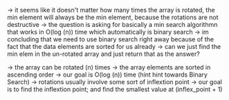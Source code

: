 -> it seems like it doesn't matter how many times the array is rotated, the min element will always be the min element, because the rotations are not destructive
-> the question is asking for basically a min search algorithmn that works in O(log (n)) time which automatically is binary search
  -> im concluding that we need to use binary search right away because of the fact that the data elements are sorted for us already
-> can we just find the min elem in the un-rotated array and just return that as the answer?


-> the array can be rotated (n) times
-> the array elements are sorted in ascending order
-> our goal is O(log (n)) time (hint hint towards Binary Search)
-> rotations usually involve some sort of inflextion point
  -> our goal is to find the inflextion point; and find the smallest value at (inflex_point + 1)